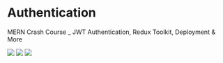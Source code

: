 # Authentication
MERN Crash Course _ JWT Authentication, Redux Toolkit, Deployment &amp; More

<img src="./frontend/public/mern.png" />
<img src="./frontend/public/mern2.png" />
<img src="./frontend/public/mern3.png" />